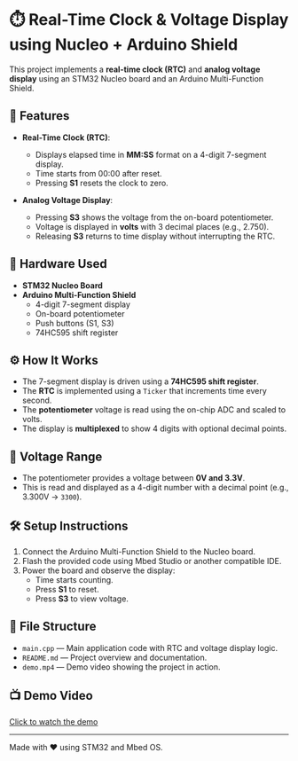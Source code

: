 
# ⏱️ Real-Time Clock & Voltage Display using Nucleo + Arduino Shield

This project implements a **real-time clock (RTC)** and **analog voltage display** using an STM32 Nucleo board and an Arduino Multi-Function Shield.

## 🔧 Features

- **Real-Time Clock (RTC)**:
  - Displays elapsed time in **MM:SS** format on a 4-digit 7-segment display.
  - Time starts from 00:00 after reset.
  - Pressing **S1** resets the clock to zero.

- **Analog Voltage Display**:
  - Pressing **S3** shows the voltage from the on-board potentiometer.
  - Voltage is displayed in **volts** with 3 decimal places (e.g., 2.750).
  - Releasing **S3** returns to time display without interrupting the RTC.

## 🧪 Hardware Used

- **STM32 Nucleo Board**
- **Arduino Multi-Function Shield**
  - 4-digit 7-segment display
  - On-board potentiometer
  - Push buttons (S1, S3)
  - 74HC595 shift register

## ⚙️ How It Works

- The 7-segment display is driven using a **74HC595 shift register**.
- The **RTC** is implemented using a `Ticker` that increments time every second.
- The **potentiometer** voltage is read using the on-chip ADC and scaled to volts.
- The display is **multiplexed** to show 4 digits with optional decimal points.

## 📏 Voltage Range

- The potentiometer provides a voltage between **0V and 3.3V**.
- This is read and displayed as a 4-digit number with a decimal point (e.g., 3.300V → `3300`).

## 🛠️ Setup Instructions

1. Connect the Arduino Multi-Function Shield to the Nucleo board.
2. Flash the provided code using Mbed Studio or another compatible IDE.
3. Power the board and observe the display:
   - Time starts counting.
   - Press **S1** to reset.
   - Press **S3** to view voltage.

## 📁 File Structure

- `main.cpp` — Main application code with RTC and voltage display logic.
- `README.md` — Project overview and documentation.
- `demo.mp4` — Demo video showing the project in action.

## 📺 Demo Video

[Click to watch the demo](./demo.mp4)

---

Made with ❤️ using STM32 and Mbed OS.
